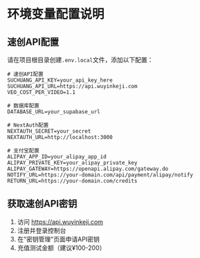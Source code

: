 # 环境变量配置说明

## 速创API配置

请在项目根目录创建`.env.local`文件，添加以下配置：

```env
# 速创API配置
SUCHUANG_API_KEY=your_api_key_here
SUCHUANG_API_URL=https://api.wuyinkeji.com
VEO_COST_PER_VIDEO=1.1

# 数据库配置
DATABASE_URL=your_supabase_url

# NextAuth配置
NEXTAUTH_SECRET=your_secret
NEXTAUTH_URL=http://localhost:3000

# 支付宝配置
ALIPAY_APP_ID=your_alipay_app_id
ALIPAY_PRIVATE_KEY=your_alipay_private_key
ALIPAY_GATEWAY=https://openapi.alipay.com/gateway.do
NOTIFY_URL=https://your-domain.com/api/payment/alipay/notify
RETURN_URL=https://your-domain.com/credits
```

## 获取速创API密钥

1. 访问 https://api.wuyinkeji.com
2. 注册并登录控制台
3. 在"密钥管理"页面申请API密钥
4. 充值测试金额（建议¥100-200）









